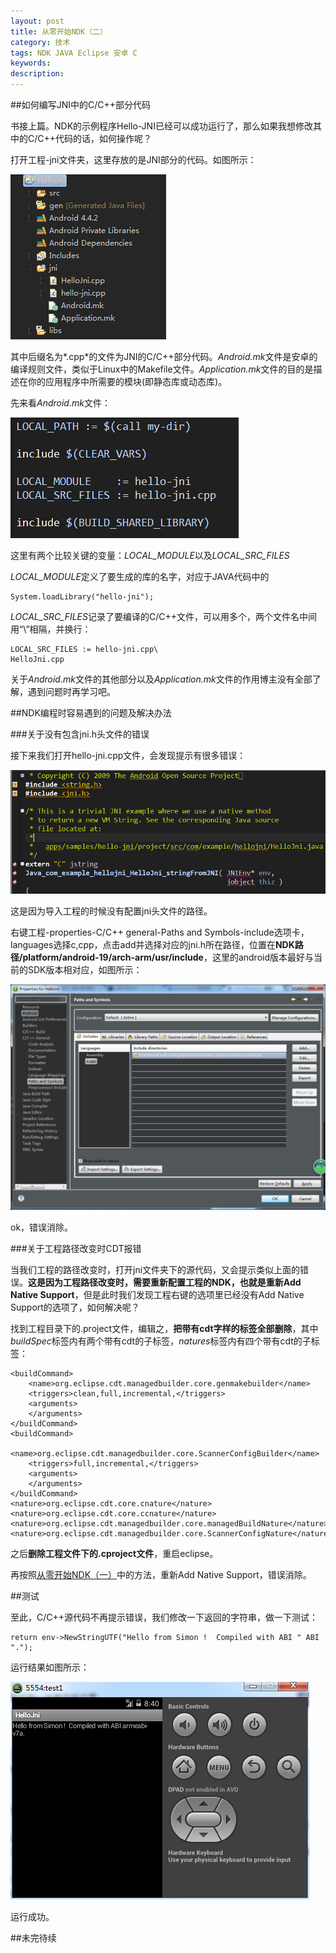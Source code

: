 ```yaml
---
layout: post
title: 从零开始NDK（二）
category: 技术
tags: NDK JAVA Eclipse 安卓 C
keywords: 
description: 
---
```


##如何编写JNI中的C/C++部分代码

书接上篇。NDK的示例程序Hello-JNI已经可以成功运行了，那么如果我想修改其中的C/C++代码的话，如何操作呢？

打开工程-jni文件夹，这里存放的是JNI部分的代码。如图所示：

![](/public/img/NDK/2-1.jpg)

其中后缀名为*.cpp*的文件为JNI的C/C++部分代码。*Android.mk*文件是安卓的编译规则文件，类似于Linux中的Makefile文件。*Application.mk*文件的目的是描述在你的应用程序中所需要的模块(即静态库或动态库)。

先来看*Android.mk*文件：

![](/public/img/NDK/2-2.jpg)

这里有两个比较关键的变量：*LOCAL_MODULE*以及*LOCAL_SRC_FILES*

*LOCAL_MODULE*定义了要生成的库的名字，对应于JAVA代码中的

    System.loadLibrary("hello-jni");
    
*LOCAL_SRC_FILES*记录了要编译的C/C++文件，可以用多个，两个文件名中间用“\”相隔，并换行：

    LOCAL_SRC_FILES := hello-jni.cpp\
    HelloJni.cpp
    
关于*Android.mk*文件的其他部分以及*Application.mk*文件的作用博主没有全部了解，遇到问题时再学习吧。

##NDK编程时容易遇到的问题及解决办法

###关于没有包含jni.h头文件的错误

接下来我们打开hello-jni.cpp文件，会发现提示有很多错误：

![](/public/img/NDK/2-3.jpg)

这是因为导入工程的时候没有配置jni头文件的路径。

右键工程-properties-C/C++ general-Paths and Symbols-include选项卡，languages选择c,cpp，点击add并选择对应的jni.h所在路径，位置在**NDK路径/platform/android-19/arch-arm/usr/include**，这里的android版本最好与当前的SDK版本相对应，如图所示：

![](/public/img/NDK/2-4.jpg)

ok，错误消除。

###关于工程路径改变时CDT报错

当我们工程的路径改变时，打开jni文件夹下的源代码，又会提示类似上面的错误。**这是因为工程路径改变时，需要重新配置工程的NDK，也就是重新Add Native Support**，但是此时我们发现工程右键的选项里已经没有Add Native Support的选项了，如何解决呢？

找到工程目录下的.project文件，编辑之，**把带有cdt字样的标签全部删除**，其中*buildSpec*标签内有两个带有cdt的子标签，*natures*标签内有四个带有cdt的子标签：

    <buildCommand>
		<name>org.eclipse.cdt.managedbuilder.core.genmakebuilder</name>
		<triggers>clean,full,incremental,</triggers>
		<arguments>
		</arguments>
	</buildCommand>
	<buildCommand>
		<name>org.eclipse.cdt.managedbuilder.core.ScannerConfigBuilder</name>
		<triggers>full,incremental,</triggers>
		<arguments>
		</arguments>
	</buildCommand>
	<nature>org.eclipse.cdt.core.cnature</nature>
	<nature>org.eclipse.cdt.core.ccnature</nature>
	<nature>org.eclipse.cdt.managedbuilder.core.managedBuildNature</nature>
	<nature>org.eclipse.cdt.managedbuilder.core.ScannerConfigNature</nature>
	
之后**删除工程文件下的.cproject文件**，重启eclipse。

再按照[从零开始NDK（一）](/2014/11/27/NDK-1.html)中的方法，重新Add Native Support，错误消除。

##测试

至此，C/C++源代码不再提示错误，我们修改一下返回的字符串，做一下测试：

    return env->NewStringUTF("Hello from Simon !  Compiled with ABI " ABI ".");
    
运行结果如图所示：

![](/public/img/NDK/2-5.jpg)

运行成功。

##未完待续